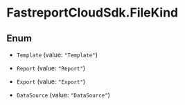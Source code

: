 # FastreportCloudSdk.FileKind

## Enum


* `Template` (value: `"Template"`)

* `Report` (value: `"Report"`)

* `Export` (value: `"Export"`)

* `DataSource` (value: `"DataSource"`)


